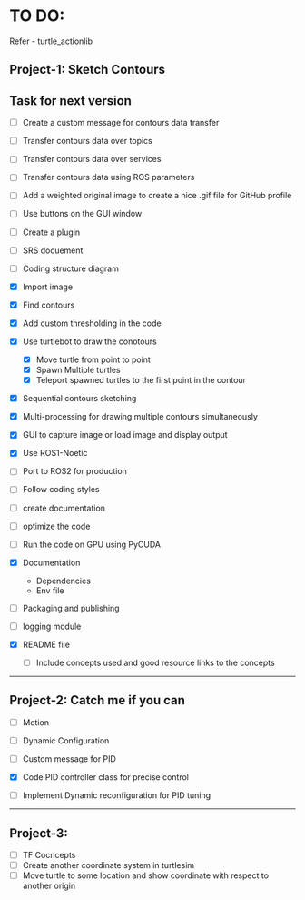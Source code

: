 # TO DO:



Refer - turtle_actionlib



## Project-1: Sketch Contours

## Task for next version

- [ ] Create a custom message for contours data transfer
- [ ] Transfer contours data over topics
- [ ] Transfer contours data over services
- [ ] Transfer contours data using ROS parameters
- [ ] Add a weighted original image to create a nice .gif file for GitHub profile
- [ ] Use buttons on the GUI window
- [ ] Create a plugin





- [ ] SRS docuement
- [ ] Coding structure diagram
- [x] Import image
- [x] Find contours
- [x] Add custom thresholding in the code
- [x] Use turtlebot to draw the conotours
  - [x] Move turtle from point to point
  - [x] Spawn Multiple turtles
  - [x] Teleport spawned turtles to the first point in the contour
- [x] Sequential contours sketching
- [x] Multi-processing for drawing multiple contours simultaneously
- [x] GUI to capture image or load image and display output
- [x] Use ROS1-Noetic 
- [ ] Port to ROS2 for production
- [ ] Follow coding styles
- [ ] create documentation
- [ ] optimize the code
- [ ] Run the code on GPU using PyCUDA
- [x] Documentation
  - Dependencies
  - Env file
- [ ] Packaging and publishing
- [ ] logging module
- [x] README file
  - [ ] Include concepts used and good resource links to the concepts





---



## Project-2: Catch me if you can

- [ ] Motion
- [ ] Dynamic Configuration
- [ ] Custom message for PID
- [x] Code PID controller class for precise control
- [ ] Implement Dynamic reconfiguration for PID tuning



---



## Project-3: 

- [ ] TF Cocncepts
- [ ] Create another coordinate system in turtlesim 
- [ ] Move turtle to some location and show coordinate with respect to another origin
